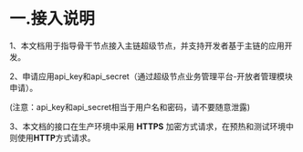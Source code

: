 # 一.接入说明

1、本文档用于指导骨干节点接入主链超级节点，并支持开发者基于主链的应用开发。

2、申请应用api_key和api_secret（通过超级节点业务管理平台-开放者管理模块申请）。

(注意：api_key和api_secret相当于用户名和密码，请不要随意泄露)

3、本文档的接口在生产环境中采用 **HTTPS** 加密方式请求，在预热和测试环境中则使用**HTTP**方式请求。
